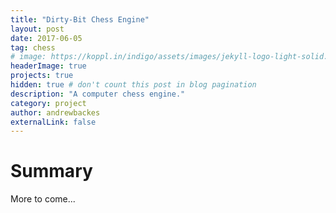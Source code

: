 ```yaml
---
title: "Dirty-Bit Chess Engine"
layout: post
date: 2017-06-05
tag: chess
# image: https://koppl.in/indigo/assets/images/jekyll-logo-light-solid.png
headerImage: true
projects: true
hidden: true # don't count this post in blog pagination
description: "A computer chess engine."
category: project
author: andrewbackes
externalLink: false
---
```


# Summary

More to come...
